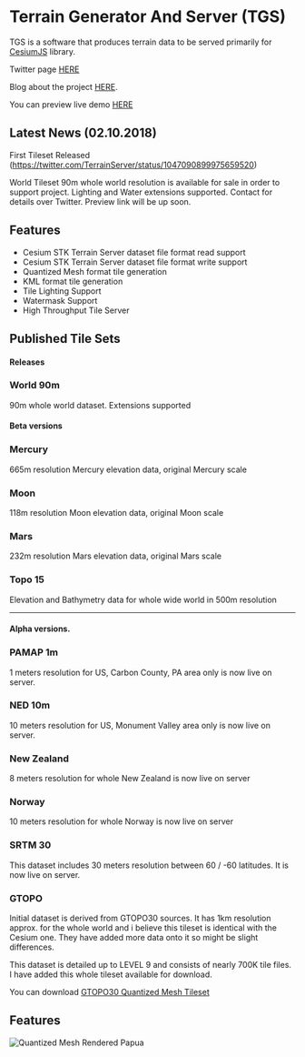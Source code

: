 # Terrain Generator And Server (TGS)
TGS is a software that produces terrain data to be served primarily for [CesiumJS](cesiumjs.org) library.

Twitter page [HERE](https://twitter.com/TerrainServer)

Blog about the project [HERE](http://blog.terrainserver.com/).

You can preview live demo [HERE](https://www.terrainserver.com/) 

## Latest News (02.10.2018)

First Tileset Released (https://twitter.com/TerrainServer/status/1047090899975659520)

World Tileset 90m whole world resolution is available for sale in order to support project. Lighting and Water extensions supported. Contact for details over Twitter. Preview link will be up soon.

## Features
* Cesium STK Terrain Server dataset file format read support
* Cesium STK Terrain Server dataset file format write support
* Quantized Mesh format tile generation
* KML format tile generation
* Tile Lighting Support
* Watermask Support
* High Throughput Tile Server

## Published Tile Sets

#### Releases

### World 90m
90m whole world dataset. Extensions supported

#### Beta versions

### Mercury
665m resolution Mercury elevation data, original Mercury scale

### Moon
118m resolution Moon elevation data, original Moon scale

### Mars
232m resolution Mars elevation data, original Mars scale

### Topo 15
Elevation and Bathymetry data for whole wide world in 500m resolution

----------------------------------------------------------------------------------------------------------------------------------------

#### Alpha versions.

### PAMAP 1m
1 meters resolution for US, Carbon County, PA area only is now live on server. 

### NED 10m
10 meters resolution for US, Monument Valley area only is now live on server. 

### New Zealand
8 meters resolution for whole New Zealand is now live on server

### Norway
10 meters resolution for whole Norway is now live on server

### SRTM 30
This dataset includes 30 meters resolution between 60 / -60 latitudes. It is now live on server.

### GTOPO
Initial dataset is derived from GTOPO30 sources. It has 1km resolution approx. for the whole world and i believe this tileset is identical with the Cesium one. They have added more data onto it so might be slight differences.

This dataset is detailed up to LEVEL 9  and consists of nearly 700K tile files. I have added this whole tileset available for download.

You can download [GTOPO30 Quantized Mesh Tileset](https://dl.dropboxusercontent.com/s/mplbvp84qtw6kko/Gtopo30QuantizedMesh.zip)


## Features
![Quantized Mesh Rendered Papua](https://dl.dropboxusercontent.com/s/f9dvgh7nwjpms60/6.png?dl=0)
